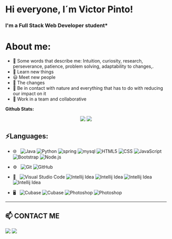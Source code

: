 # Hi everyone, I´m Victor Pinto!
### I'm a Full Stack Web Developer student* 

# About me:
- 💬 Some words that describe me: Intuition, curiosity, research, perseverance, patience, problem solving, adaptability to changes,.
- 🎯 Learn new things
- 😃 Meet new people
- 🚀 The changes
- 🌱 Be in contact with nature and everything that has to do with reducing our impact on it
- 👯 Work in a team and collaborative

**Github Stats:**

<p align="center">

  <img src="https://github-readme-stats.vercel.app/api?username=victorwake&hide=stars&show_icons=true&theme=dracula&line_height=32">
  <img src="https://github-readme-stats.vercel.app/api/top-langs/?username=victorwake&count_private=true&theme=dracula">

</p>

## ⚡Languages:

- 🌐 &nbsp;
  ![Java](https://img.shields.io/badge/-Java-333333?style=flat&logo=java)
  ![Python](https://img.shields.io/badge/-Python-333333?style=flat&logo=python)
  ![spring](https://img.shields.io/badge/-Spring-333333?style=flat&logo=spring)
  ![mysql](https://img.shields.io/badge/-Mysql-333333?style=flat&logo=mysql)
  ![HTML5](https://img.shields.io/badge/-HTML5-333333?style=flat&logo=HTML5)
  ![CSS](https://img.shields.io/badge/-CSS-333333?style=flat&logo=CSS3&logoColor=1572B6)
  ![JavaScript](https://img.shields.io/badge/-JavaScript-333333?style=flat&logo=javascript)
  ![Bootstrap](https://img.shields.io/badge/-Bootstrap-333333?style=flat&logo=bootstrap&logoColor=563D7C)
  ![Node.js](https://img.shields.io/badge/-Node.js-333333?style=flat&logo=node.js)
  
- ⚙️ &nbsp;
  ![Git](https://img.shields.io/badge/-Git-333333?style=flat&logo=git)
  ![GitHub](https://img.shields.io/badge/-GitHub-333333?style=flat&logo=github)

- 🔧 &nbsp;
  ![Visual Studio Code](https://img.shields.io/badge/-Visual%20Studio%20Code-333333?style=flat&logo=visual-studio-code&logoColor=007ACC)
  ![Intellij Idea](https://img.shields.io/badge/-Intellij-333333?style=flat&logo=intellijidea)
  ![Intellij Idea](https://img.shields.io/badge/-Pycharm-333333?style=flat&logo=pycharm)
  ![Intellij Idea](https://img.shields.io/badge/-Webstorm-333333?style=flat&logo=webstorm)
  ![Intellij Idea](https://img.shields.io/badge/-NetBeans-333333?style=flat&logo=apache)


- 🖥 &nbsp;
  ![Cubase](https://img.shields.io/badge/-After%20Effects-333333?style=flat&logo=effects)
  ![Cubase](https://img.shields.io/badge/-Cubase-333333?style=flat&logo=cubase)
  ![Photoshop](https://img.shields.io/badge/-Fireworks-333333?style=flat&logo=adobe)
  ![Photoshop](https://img.shields.io/badge/-Photoshop-333333?style=flat&logo=adobe-photoshop)


___________________________________________
  

## 📫 CONTACT ME

<a target="_blank" href="https://www.linkedin.com/in/victor-pinto-fullstack"><img src="https://img.shields.io/badge/-LinkedIn-0077B5?style=for-the-badge&logo=Linkedin&logoColor=white"></img></a>
<a target="_blank" href="victorpintowake@gmail.com"><img src="https://img.shields.io/badge/-Gmail-D14836?style=for-the-badge&logo=Gmail&logoColor=white"></img></a>
